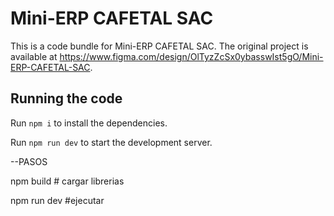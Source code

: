 
  # Mini-ERP CAFETAL SAC

  This is a code bundle for Mini-ERP CAFETAL SAC. The original project is available at https://www.figma.com/design/OlTyzZcSx0ybasswIst5gO/Mini-ERP-CAFETAL-SAC.

  ## Running the code

  Run `npm i` to install the dependencies.

  Run `npm run dev` to start the development server.

  --PASOS

  npm build # cargar librerias

  npm run dev #ejecutar
  